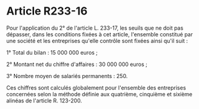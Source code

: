# Article R233-16

Pour l'application du 2° de l'article L. 233-17, les seuils que ne doit pas dépasser, dans les conditions fixées à cet article, l'ensemble constitué par une société et les entreprises qu'elle contrôle sont fixées ainsi qu'il suit :

1° Total du bilan : 15 000 000 euros ;

2° Montant net du chiffre d'affaires : 30 000 000 euros ;

3° Nombre moyen de salariés permanents : 250.

Ces chiffres sont calculés globalement pour l'ensemble des entreprises concernées selon la méthode définie aux quatrième, cinquième et sixième alinéas de l'article R. 123-200.
